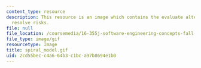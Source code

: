 ```yaml
---
content_type: resource
description: This resource is an image which contains the evaluate alternatives identify
  resolve risks.
file: null
file_location: /coursemedia/16-355j-software-engineering-concepts-fall-2005/2cd55becc4a664b3c1bca97b8694e1b0_spiral_model.gif
file_type: image/gif
resourcetype: Image
title: spiral_model.gif
uid: 2cd55bec-c4a6-64b3-c1bc-a97b8694e1b0
---
```


